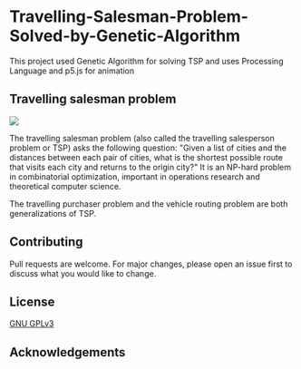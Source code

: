 # Travelling-Salesman-Problem-Solved-by-Genetic-Algorithm
This project used Genetic Algorithm for solving TSP and uses Processing Language and p5.js for animation

## Travelling salesman problem

![](https://1.bp.blogspot.com/-FK_GfyxGyuM/XkwZFF8yZCI/AAAAAAAAR-I/5qWd8yQKHlUDV6h41SJryQ9c7EM485URwCLcBGAsYHQ/s320/tsp_gif.gif)


The travelling salesman problem (also called the travelling salesperson problem or TSP) asks the following question: "Given a list of cities and the distances between each pair of cities, what is the shortest possible route that visits each city and returns to the origin city?" It is an NP-hard problem in combinatorial optimization, important in operations research and theoretical computer science.

The travelling purchaser problem and the vehicle routing problem are both generalizations of TSP.



## Contributing
Pull requests are welcome. For major changes, please open an issue first to discuss what you would like to change.

## License
[GNU GPLv3](https://choosealicense.com/licenses/gpl-3.0/)

## Acknowledgements

